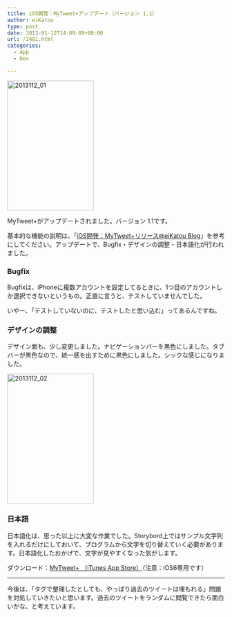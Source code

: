 ```yaml
---
title: iOS開発：MyTweet+アップデート（バージョン 1.1）
author: eiKatou
type: post
date: 2013-01-12T14:09:09+00:00
url: /2481.html
categories:
  - App
  - Dev

---
```

<img src="http://eikatou.net/blog/wp-content/uploads/2013/01/2013112_01-200x300.jpg" alt="2013112_01" width="200" height="300" class="alignnone size-medium wp-image-2482" srcset="/uploads/2013/01/2013112_01-200x300.jpg 200w, /uploads/2013/01/2013112_01.jpg 320w" sizes="(max-width: 200px) 100vw, 200px" />
  
MyTweet+がアップデートされました。バージョン 1.1です。

<!--more-->

基本的な機能の説明は、「[iOS開発：MyTweet+リリース@eiKatou Blog][1]」を参考にしてください。アップデートで、Bugfix・デザインの調整・日本語化が行われました。

### Bugfix

Bugfixは、iPhoneに複数アカウントを設定してるときに、1つ目のアカウントしか選択できないというもの。正直に言うと、テストしていませんでした。
  
いやー、「テストしていないのに、テストしたと思い込む」ってあるんですね。

### デザインの調整

デザイン面も、少し変更しました。ナビゲーションバーを黒色にしました。タブバーが黒色なので、統一感を出すために黒色にしました。シックな感じになりました。
  
<img src="http://eikatou.net/blog/wp-content/uploads/2013/01/2013112_02-200x300.jpg" alt="2013112_02" width="200" height="300" class="alignnone size-medium wp-image-2485" srcset="/uploads/2013/01/2013112_02-200x300.jpg 200w, /uploads/2013/01/2013112_02.jpg 320w" sizes="(max-width: 200px) 100vw, 200px" />

### 日本語

日本語化は、思った以上に大変な作業でした。Storybord上ではサンプル文字列を入れるだけにしておいて、プログラムから文字を切り替えていく必要があります。日本語化したおかげで、文字が見やすくなった気がします。

ダウンロード：[MyTweet+ （iTunes App Store）][2]（注意：iOS6専用です）

* * *

今後は、「タグで整理したとしても、やっぱり過去のツイートは埋もれる」問題を対処していきたいと思います。過去のツイートをランダムに閲覧できたら面白いかな、と考えています。

 [1]: http://eikatou.net/blog/2012/12/ios_mytweet_release/
 [2]: https://itunes.apple.com/us/app/mytweet+/id581752631
